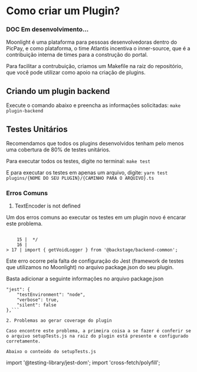 # Como criar um Plugin?

### DOC Em desenvolvimento...

Moonlight é uma plataforma para pessoas desenvolvedoras dentro do PicPay, e como plataforma, o time Atlantis incentiva o inner-source, que é a contribuição interna de times para a construção do portal.

Para facilitar a contrubuição, criamos um Makefile na raiz do repositório, que você pode utilizar como apoio na criação de plugins.

## Criando um plugin backend

Execute o comando abaixo e preencha as informações solicitadas:
`make plugin-backend`

## Testes Unitários

Recomendamos que todos os plugins desenvolvidos tenham pelo menos uma cobertura de 80% de testes unitários.

Para executar todos os testes, digite no terminal:
`make test`

E para executar os testes em apenas um arquivo, digite:
`yarn test plugins/{NOME DO SEU PLUGIN}/{CAMINHO PARA O ARQUIVO}.ts`

### Erros Comuns

1. TextEncoder is not defined

Um dos erros comuns ao executar os testes em um plugin novo é encarar este problema.

```ReferenceError: TextEncoder is not defined

    15 |  */
    16 |
> 17 | import { getVoidLogger } from '@backstage/backend-common';
```

Este erro ocorre pela falta de configuração do Jest (framework de testes que utilizamos no Moonlight) no arquivo package.json do seu plugin.

Basta adicionar a seguinte informações no arquivo package.json

````
"jest": {
    "testEnvironment": "node",
    "verbose": true,
    "silent": false
},```

2. Problemas ao gerar coverage do plugin

Caso encontre este problema, a primeira coisa a se fazer é conferir se o arquivo setupTests.js na raiz do plugin está presente e configurado corretamente.

Abaixo o conteúdo do setupTests.js
````

import '@testing-library/jest-dom';
import 'cross-fetch/polyfill';

```

```

